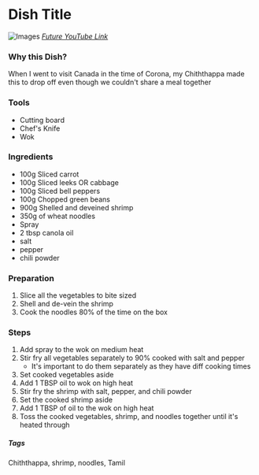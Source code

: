 # Dish Title
![Images](../images/noodles-chiththappa.jpg)
[*Future YouTube Link*]()

### Why this Dish?
When I went to visit Canada in the time of Corona, my Chiththappa made this to drop off even though we couldn't share a meal together

### Tools
* Cutting board
* Chef's Knife
* Wok

### Ingredients
* 100g Sliced carrot
* 100g Sliced leeks OR cabbage
* 100g Sliced bell peppers
* 100g Chopped green beans
* 900g Shelled and deveined shrimp
* 350g of wheat noodles
* Spray
* 2 tbsp canola oil
* salt
* pepper
* chili powder

### Preparation
1. Slice all the vegetables to bite sized
1. Shell and de-vein the shrimp
1. Cook the noodles 80% of the time on the box

### Steps
1. Add spray to the wok on medium heat
1. Stir fry all vegetables separately to 90% cooked with salt and pepper
    * It's important to do them separately as they have diff cooking times
1. Set cooked vegetables aside
1. Add 1 TBSP oil to wok on high heat
1. Stir fry the shrimp with salt, pepper, and chili powder
1. Set the cooked shrimp aside
1. Add 1 TBSP of oil to the wok on high heat
1. Toss the cooked vegetables, shrimp, and noodles together until it's heated through

##### Tags
Chiththappa, shrimp, noodles, Tamil